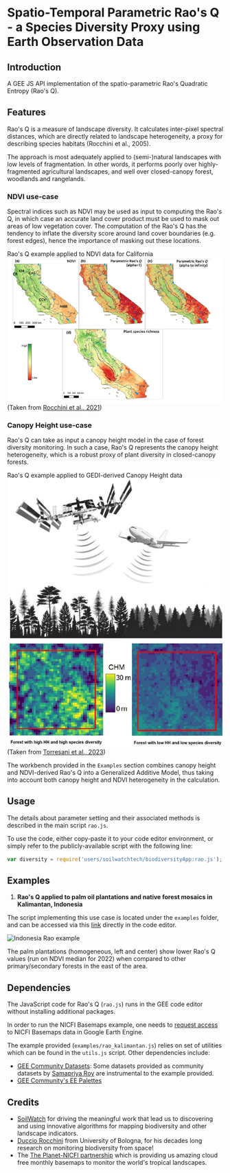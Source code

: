 # Spatio-Temporal Parametric Rao's Q - a Species Diversity Proxy using Earth Observation Data

## Introduction
A GEE JS API implementation of the spatio-parametric Rao's Quadratic Entropy (Rao's Q).

## Features
Rao's Q is a measure of landscape diversity. It calculates inter-pixel spectral distances,
which are directly related to landscape heterogeneity, a proxy for describing species habitats (Rocchini et al., 2005).

The approach is most adequately applied to (semi-)natural landscapes with low levels of fragmentation.
In other words, it performs poorly over highly-fragmented agricultural landscapes, and well over closed-canopy forest, woodlands and rangelands.

### NDVI use-case

Spectral indices such as NDVI may be used as input to computing the Rao's Q, in which case an accurate land cover product must be used
to mask out areas of low vegetation cover. The computation of the Rao's Q has the tendency to inflate the diversity score around
land cover boundaries (e.g. forest edges), hence the importance of masking out these locations.

Rao's Q example applied to NDVI data for California
![Rao's Q example 1](images/Rocchini_2021.png)
(Taken from [Rocchini et al., 2021](https://onlinelibrary.wiley.com/doi/10.1111/geb.13270))

### Canopy Height use-case

Rao's Q can take as input a canopy height model in the case of forest diversity monitoring. In such a case,
Rao's Q represents the canopy height heterogeneity, which is a robust proxy of plant diversity in closed-canopy forests.

Rao's Q example applied to GEDI-derived Canopy Height data
![Rao's Q example 2](images/torresani_2023.jpg)
(Taken from [Torresani et al., 2023](https://www.sciencedirect.com/science/article/pii/S1574954123001115))

The workbench provided in the `Examples` section combines canopy height and NDVI-derived Rao's Q into a Generalized Additive Model, 
thus taking into account both canopy height and NDVI heterogeneity in the calculation.

## Usage
The details about parameter setting and their associated methods is described in the main script `rao.js`.

To use the code, either copy-paste it to your code editor environment, 
or simply refer to the publicly-available script with the following line:
```js
var diversity = require('users/soilwatchtech/biodiversityApp:rao.js');
```

## Examples

1. **Rao's Q applied to palm oil plantations and native forest mosaics in Kalimantan, Indonesia**

The script implementing this use case is located under the `examples` folder, and can be accessed via this 
[link](https://code.earthengine.google.com/7aeac9bebcef7ccc3b7b0043a2f02d9b) directly in the code editor.

![Indonesia Rao example](images/biodiversity_kalimantan.gif)

The palm plantations (homogeneous, left and center) show lower Rao's Q values (run on NDVI median for 2022) 
when compared to other primary/secondary forests in the east of the area.

## Dependencies
The JavaScript code for Rao's Q (`rao.js`) runs in the GEE code editor without installing additional packages.

In order to run the NICFI Basemaps example, one needs to [request access](https://developers.planet.com/docs/integrations/gee/nicfi/) to NICFI Basemaps data in Google Earth Engine.

The example provided (`examples/rao_kalimantan.js`) relies on set of utilities which can be found in the `utils.js` script.
Other dependencies include:
- [GEE Community Datasets](https://gee-community-catalog.org/): Some datasets provided as community datasets by [Samapriya Roy](https://github.com/samapriya) are instrumental to the example provided.
- [GEE Community's EE Palettes](https://github.com/gee-community/ee-palettes)

## Credits

- [SoilWatch](https://soilwatch.eu/) for driving the meaningful work that lead us to discovering and
  using innovative algorithms for mapping biodiversity and other landscape indicators.
- [Duccio Rocchini](https://scholar.google.it/citations?user=OJtw7agAAAAJ&hl=en) from University of Bologna, for his decades long research on monitoring biodiversity from space!
- The [The Planet-NICFI partnership](https://www.planet.com/nicfi/) which is providing us amazing cloud free monthly basemaps to monitor the world's tropical landscapes.